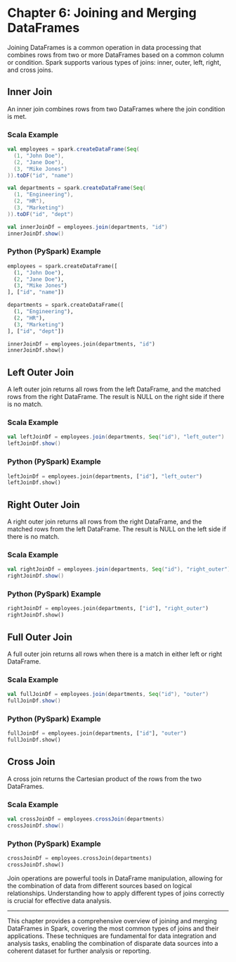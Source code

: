 # Chapter 6: Joining and Merging DataFrames

Joining DataFrames is a common operation in data processing that combines rows from two or more DataFrames based on a common column or condition. Spark supports various types of joins: inner, outer, left, right, and cross joins.

## Inner Join

An inner join combines rows from two DataFrames where the join condition is met.

### Scala Example

```scala
val employees = spark.createDataFrame(Seq(
  (1, "John Doe"),
  (2, "Jane Doe"),
  (3, "Mike Jones")
)).toDF("id", "name")

val departments = spark.createDataFrame(Seq(
  (1, "Engineering"),
  (2, "HR"),
  (3, "Marketing")
)).toDF("id", "dept")

val innerJoinDf = employees.join(departments, "id")
innerJoinDf.show()
```

### Python (PySpark) Example

```python
employees = spark.createDataFrame([
  (1, "John Doe"),
  (2, "Jane Doe"),
  (3, "Mike Jones")
], ["id", "name"])

departments = spark.createDataFrame([
  (1, "Engineering"),
  (2, "HR"),
  (3, "Marketing")
], ["id", "dept"])

innerJoinDf = employees.join(departments, "id")
innerJoinDf.show()
```

## Left Outer Join

A left outer join returns all rows from the left DataFrame, and the matched rows from the right DataFrame. The result is NULL on the right side if there is no match.

### Scala Example

```scala
val leftJoinDf = employees.join(departments, Seq("id"), "left_outer")
leftJoinDf.show()
```

### Python (PySpark) Example

```python
leftJoinDf = employees.join(departments, ["id"], "left_outer")
leftJoinDf.show()
```

## Right Outer Join

A right outer join returns all rows from the right DataFrame, and the matched rows from the left DataFrame. The result is NULL on the left side if there is no match.

### Scala Example

```scala
val rightJoinDf = employees.join(departments, Seq("id"), "right_outer")
rightJoinDf.show()
```

### Python (PySpark) Example

```python
rightJoinDf = employees.join(departments, ["id"], "right_outer")
rightJoinDf.show()
```

## Full Outer Join

A full outer join returns all rows when there is a match in either left or right DataFrame.

### Scala Example

```scala
val fullJoinDf = employees.join(departments, Seq("id"), "outer")
fullJoinDf.show()
```

### Python (PySpark) Example

```python
fullJoinDf = employees.join(departments, ["id"], "outer")
fullJoinDf.show()
```

## Cross Join

A cross join returns the Cartesian product of the rows from the two DataFrames.

### Scala Example

```scala
val crossJoinDf = employees.crossJoin(departments)
crossJoinDf.show()
```

### Python (PySpark) Example

```python
crossJoinDf = employees.crossJoin(departments)
crossJoinDf.show()
```

Join operations are powerful tools in DataFrame manipulation, allowing for the combination of data from different sources based on logical relationships. Understanding how to apply different types of joins correctly is crucial for effective data analysis.

---

This chapter provides a comprehensive overview of joining and merging DataFrames in Spark, covering the most common types of joins and their applications. These techniques are fundamental for data integration and analysis tasks, enabling the combination of disparate data sources into a coherent dataset for further analysis or reporting.
